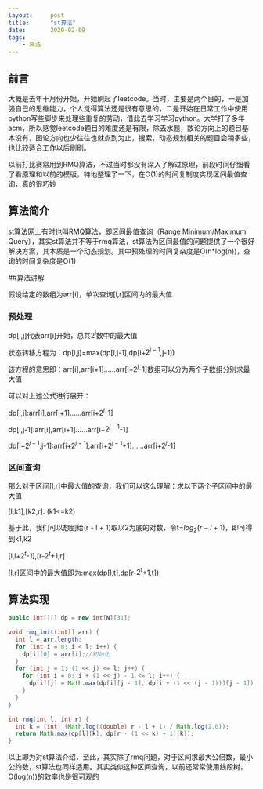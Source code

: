 ```yaml
---
layout:     post
title:      "st算法"
date:       2020-02-09
tags:
    - 算法
---
```


## 前言

大概是去年十月份开始，开始刷起了leetcode。当时，主要是两个目的，一是加强自己的思维能力，个人觉得算法还是很有意思的，二是开始在日常工作中使用python写些脚步来处理些重复的劳动，借此去学习学习python。大学打了多年acm，所以感觉leetcode题目的难度还是有限，除去水题，数论方向上的题目基本没有，图论方向也少往往也就点到为止，搜索，动态规划相关的题目会稍多些，也比较适合工作以后刷刷。

以前打比赛常用到RMQ算法，不过当时都没有深入了解过原理，前段时间仔细看了看原理和以前的模版，特地整理了一下，在O(1)的时间复制度实现区间最值查询，真的很巧妙

## 算法简介

st算法网上有时也叫RMQ算法，即区间最值查询（Range Minimum/Maximum Query），其实st算法并不等于rmq算法，st算法为区间最值的问题提供了一个很好解决方案，其本质是一个动态规划。其中预处理的时间复杂度是O(n*log(n))，查询的时间复杂度是O(1)

##算法讲解

假设给定的数组为arr[i]，单次查询[l,r]区间内的最大值

### 预处理

dp[i,j]代表arr[i]开始，总共$2^j$数中的最大值

状态转移方程为：dp[i,j]=max(dp[i,j-1],dp[i+$2^{j-1}$,j-1])

该方程的意思即：arr[i],arr[i+1]......arr[i+$2^j$-1]数组可以分为两个子数组分别求最大值

可以对上述公式进行展开：

dp[i,j]:arr[i],arr[i+1]......arr[i+$2^j$-1]

dp[i,j-1]:arr[i],arr[i+1]......arr[i+$2^{j-1}$-1]

dp[i+$2^{j-1}$,j-1]:arr[i+$2^{j-1}$],arr[i+$2^{j-1}$+1]......arr[i+$2^j$-1]

### 区间查询

那么对于区间[l,r]中最大值的查询，我们可以这么理解：求以下两个子区间中的最大值

[l,k1],[k2,r]. (k1<=k2)

基于此，我们可以想到给(r - l + 1)取以2为底的对数，令t=$log_2{(r-l+1)}$，即可得到k1,k2

[l,l+$2^t$-1],[r-$2^t$+1,r]

[l,r]区间中的最大值即为:max(dp[l,t],dp[r-$2^t$+1,t])

## 算法实现

```java
public int[][] dp = new int[N][31];

void rmq_init(int[] arr) {
  int l = arr.length;
  for (int i = 0; i < l; i++) {
    dp[i][0] = arr[i];//初始化
  }
  for (int j = 1; (1 << j) <= l; j++) {
    for (int i = 0; i + (1 << j) - 1 <= l; i++) {
      dp[i][j] = Math.max(dp[i][j - 1], dp[i + (1 << (j - 1))][j - 1]);
    }
  }
}

int rmq(int l, int r) {
  int k = (int) (Math.log((double) r - l + 1) / Math.log(2.0));
  return Math.max(dp[l][k], dp[r - (1 << k) + 1][k]);
}
```

以上即为对st算法介绍，至此，其实除了rmq问题，对于区间求最大公倍数，最小公约数，st算法也同样适用。其实类似这种区间查询，以前还常常使用线段树，O(log(n))的效率也是很可观的